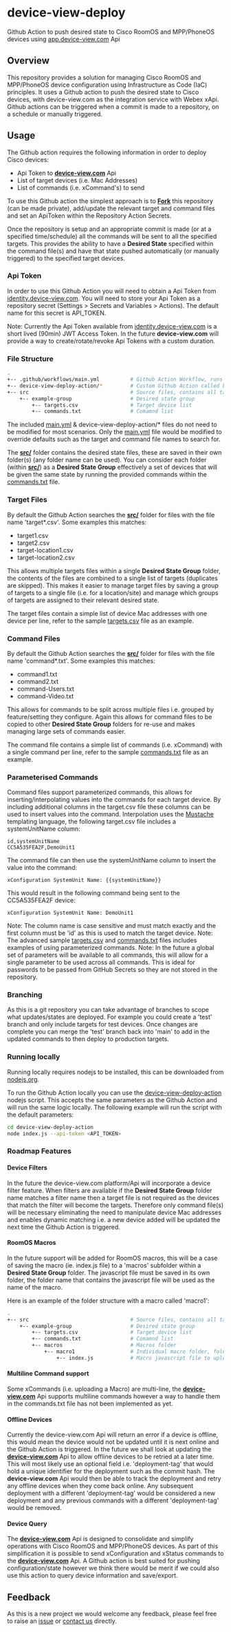# device-view-deploy
Github Action to push desired state to Cisco RoomOS and MPP/PhoneOS devices using [app.device-view.com](https://app.device-view.com) Api

## Overview

This repository provides a solution for managing Cisco RoomOS and MPP/PhoneOS device configuration using Infrastructure as Code (IaC) principles.
It uses a Github action to push the desired state to Cisco devices, with device-view.com as the integration service with Webex xApi.
Github actions can be triggered when a commit is made to a repository, on a schedule or manually triggered.

## Usage

The Github action requires the following information in order to deploy Cisco devices:

* Api Token to [**device-view.com**](https://app.device-view.com) Api
* List of target devices (i.e. Mac Addresses)
* List of commands (i.e. xCommand's) to send

To use this Github action the simplest approach is to **[Fork](../../fork)** this repository (can be made private), add/update the relevant target and command files and set an ApiToken within the Repository Action Secrets.

Once the repository is setup and an appropriate commit is made (or at a specified time/schedule) all the commands will be sent to all the specified targets.
This provides the ability to have a **Desired State** specified within the command file(s) and have that state pushed automatically (or manually triggered) to the specified target devices.

### Api Token

In order to use this Github Action you will need to obtain a Api Token from [identity.device-view.com](https://identity.device-view.com).
You will need to store your Api Token as a repository secret (Settings > Secrets and Variables > Actions).
The default name for this secret is API_TOKEN.

Note: Currently the Api Token available from [identity.device-view.com](https://identity.device-view.com) is a short lived (90min) JWT Access Token. In the future **device-view.com** will provide a way to create/rotate/revoke Api Tokens with a custom duration.

### File Structure

``` bash
.
+-- .github/workflows/main.yml          # Github Action Workflow, runs on repo commit
+-- device-view-deploy-action/*         # Custom Github Action called by main.yml
+-- src                                 # Source files, contains all target and command files
    +-- example-group                   # Desired state group
        +-- targets.csv                 # Target device list
        +-- commands.txt                # Comamnd list
```

The included [main.yml](.github/workflows/main.yml) & device-view-deploy-action/* files do not need to be modified for most scenarios.
Only the [main.yml](.github/workflows/main.yml) file would be modified to override defaults such as the target and command file names to search for.

The **[src/](src/)** folder contains the desired state files, these are saved in their own folder(s) (any folder name can be used).
You can consider each folder (within **[src/](src/)**) as a **Desired State Group** effectively a set of devices that will be given the same state by running the provided commands within the [commands.txt](src/test-group/commands.txt) file.

### Target Files

By default the Github Action searches the **[src/](src/)** folder for files with the file name 'target*.csv'. Some examples this matches:

* target1.csv
* target2.csv
* target-location1.csv
* target-location2.csv
 
This allows multiple targets files within a single **Desired State Group** folder, the contents of the files are combined to a single list of targets (duplicates are skipped).
This makes it easier to manage target files by saving a group of targets to a single file (i.e. for a location/site) and manage which groups of targets are assigned to their relevant desired state.

The target files contain a simple list of device Mac addresses with one device per line, refer to the sample [targets.csv](src/test-group/targets.csv) file as an example.

### Command Files

By default the Github Action searches the **[src/](src/)** folder for files with the file name 'command*.txt'. Some examples this matches:

* command1.txt
* command2.txt
* command-Users.txt
* command-Video.txt

This allows for commands to be split across multiple files i.e. grouped by feature/setting they configure.
Again this allows for command files to be copied to other **Desired State Group** folders for re-use and makes managing large sets of commands easier.

The command file contains a simple list of commands (i.e. xCommand) with a single command per line, refer to the sample [commands.txt](src/test-group/commands.txt) file as an example.

### Parameterised Commands

Command files support parameterized commands, this allows for inserting/interpolating values into the commands for each target device.
By including additional columns in the target.csv file these columns can be used to insert values into the command.
Interpolation uses the [Mustache](https://mustache.github.io/) templating language, the following target.csv file includes a systemUnitName column:

``` csv
id,systemUnitName
CC5A535FEA2F,DemoUnit1
```

The command file can then use the systemUnitName column to insert the value into the command:

``` text
xConfiguration SystemUnit Name: {{systemUnitName}}
```

This would result in the following command being sent to the CC5A535FEA2F device:

``` text
xConfiguration SystemUnit Name: DemoUnit1
```

Note: The column name is case sensitive and must match exactly and the first column must be 'id' as this is used to match the target device.
Note: The advanced sample [targets.csv](src/advanced-group/targets.csv) and [commands.txt](src/advanced-group/commands.txt) files includes examples of using parameterized commands.
Note: In the future a global set of parameters will be available to all commands, this will allow for a single parameter to be used across all commands. This is ideal for passwords to be passed from GitHub Secrets so they are not stored in the repository.

### Branching

As this is a git repository you can take advantage of branches to scope what updates/states are deployed.
For example you could create a 'test' branch and only include targets for test devices.
Once changes are complete you can merge the 'test' branch back into 'main' to add in the updated commands to then deploy to production targets.

### Running locally

Running locally requires nodejs to be installed, this can be downloaded from [nodejs.org](https://nodejs.org/en/download/).

To run the Github Action locally you can use the [device-view-deploy-action](device-view-deploy-action) nodejs script.
This accepts the same parameters as the Github Action and will run the same logic locally.
The following example will run the script with the default parameters:

``` bash
cd device-view-deploy-action
node index.js --api-token <API_TOKEN>
```

### Roadmap Features

#### Device Filters
In the future the device-view.com platform/Api will incorporate a device filter feature.
When filters are available if the **Desired State Group** folder name matches a filter name then a target file is not required as the devices that match the filter will become the targets.
Therefore only command file(s) will be necessary eliminating the need to manipulate device Mac addresses and enables dynamic matching
i.e. a new device added will be updated the next time the Github Action is triggered.

#### RoomOS Macros
In the future support will be added for RoomOS macros, this will be a case of saving the macro (ie. index.js file) to a 'macros' subfolder within a **Desired State Group** folder.
The javascript file must be saved in its own folder, the folder name that contains the javascript file will be used as the name of the macro.

Here is an example of the folder structure with a macro called 'macro1':


``` bash
.
+-- src                                 # Source files, contains all target and command files
    +-- example-group                   # Desired state group
        +-- targets.csv                 # Target device list
        +-- commands.txt                # Comamnd list
        +-- macros                      # Macros folder
            +-- macro1                  # Individual macro folder, folder name is used as macro name
                +-- index.js            # Macro javascript file to upload to target RoomOS devices
```

#### Multiline Command support

Some xCommands (i.e. uploading a Macro) are multi-line, the [**device-view.com**](https://app.device-view.com) Api supports multiline commands however a way to handle them in the commands.txt file has not been implemented as yet.

#### Offline Devices
Currently the device-view.com Api will return an error if a device is offline, this would mean the device would not be updated until it is next online and the Github Action is triggered.
In the future we shall look at updating the [**device-view.com**](https://app.device-view.com) Api to allow offline devices to be retried at a later time.
This will most likely use an optional field i.e. 'deployment-tag' that would hold a unique identifier for the deployment such as the commit hash.
The **device-view.com** Api would then be able to track the deployment and retry any offline devices when they come back online.
Any subsequent deployment with a different 'deployment-tag' would be considered a new deployment and any previous commands with a different 'deployment-tag' would be removed.

#### Device Query

The [**device-view.com**](https://app.device-view.com) Api is designed to consolidate and simplify operations with Cisco RoomOS and MPP/PhoneOS devices.
As part of this simplification it is possible to send xConfiguration and xStatus commands to the [**device-view.com**](https://app.device-view.com) Api.
A Github action is best suited for pushing configuration/state however we think there would be merit if we could also use this action to query device information and save/export.

## Feedback
As this is a new project we would welcome any feedback, please feel free to raise an [issue](../../issues/new?title=Feedback&labels=enhancement) or [contact us](mailto:mail@unifiedfx.com?subject=Device-View-Deploy%20Feedback) directly.
